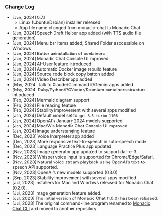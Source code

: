 ### Change Log

  - [Jun, 2024] 0.7.1
      - Linux (Ubuntu/Debian) installer released
      - App file name changed from monadic-chat to Monadic Chat
- [Jun, 2024] Speech Draft Helper app added (with TTS audio file generation)
- [Jun, 2024] Menu bar items added; Shared Folder asccessible on Windows
- [Jun, 2024] Better uninstallation of containers
- [Jun, 2024] Monadic Chat Console UI improved
- [Jun, 2024] AI-User feature introduced
- [Jun, 2024] Automatic Docker image rebuild feature
- [Jun, 2024] Source code block copy button added
- [Jun, 2024] Video Describer app added
- [May, 2024] Talk to Claude/Command R/Gemini apps added
- [May, 2024] Ruby/Python/PGVector/Selenium containers structure introduced
- [Feb, 2024] Mermaid diagram support
- [Feb, 2024] File reading feature
- [Feb, 2024] Stability improvement with several apps modified
- [Jan, 2024] Default model set to `gpt-3.5-turbo-1106`
- [Jan, 2024] OpenAI's January 2024 models supported
- [Jan, 2024] Mac/Win Monadic Chat Console UI improved
- [Jan, 2024] Image understanging feature
- [Dec, 2023] Voice Interpreter app added
- [Dec, 2023] More responsive text-to-speech in auto-speech mode
- [Dec, 2023] Language Practice Plus app updated
- [Nov, 2023] Image generator app updated to support dall-e-3.
- [Nov, 2023] Whisper voice input is supported for Chrome/Edge/Safari.
- [Nov, 2023] Natural voice stream playback using OpenAI's text-to-speech API supported.
- [Nov, 2023] OpenAI's new models supported (0.3.0)
- [Sep, 2023] Stability improvement with several apps modified
- [Jul, 2023] Installers for Mac and Windows released for Monadic Chat (0.2.0).
- [Jul, 2023] Image generation feature added.
- [Jul, 2023] The initial version of Monadic Chat (1.0.0) has been released.
- [Jul, 2023] The original command-line program renamed to [Monadic Chat CLI](https://github.com/yohasebe/monadic-chat-cli) and moved to another repository.

